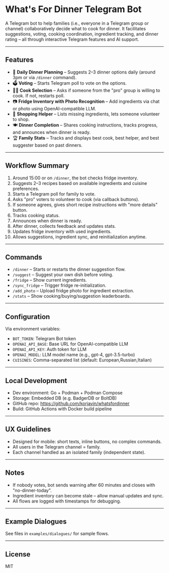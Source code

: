 # What's For Dinner Telegram Bot

A Telegram bot to help families (i.e., everyone in a Telegram group or channel) collaboratively decide what to cook for dinner. It facilitates suggestions, voting, cooking coordination, ingredient tracking, and dinner rating – all through interactive Telegram features and AI support.

---

## Features

- 📅 **Daily Dinner Planning** – Suggests 2–3 dinner options daily (around 3pm or via `/dinner` command).
- 🗳️ **Voting** – Starts Telegram poll to vote on the options.
- 👨‍🍳 **Cook Selection** – Asks if someone from the "pro" group is willing to cook. If not, restarts poll.
- 📷 **Fridge Inventory with Photo Recognition** – Add ingredients via chat or photo using OpenAI-compatible LLM.
- 🧾 **Shopping Helper** – Lists missing ingredients, lets someone volunteer to shop.
- 🍽️ **Dinner Completion** – Shares cooking instructions, tracks progress, and announces when dinner is ready.
- 🏆 **Family Stats** – Tracks and displays best cook, best helper, and best suggester based on past dinners.

---

## Workflow Summary

1. Around 15:00 or on `/dinner`, the bot checks fridge inventory.
2. Suggests 2–3 recipes based on available ingredients and cuisine preferences.
3. Starts a Telegram poll for family to vote.
4. Asks "pro" voters to volunteer to cook (via callback buttons).
5. If someone agrees, gives short recipe instructions with "more details" button.
6. Tracks cooking status.
7. Announces when dinner is ready.
8. After dinner, collects feedback and updates stats.
9. Updates fridge inventory with used ingredients.
10. Allows suggestions, ingredient sync, and reinitialization anytime.

---

## Commands

- `/dinner` – Starts or restarts the dinner suggestion flow.
- `/suggest` – Suggest your own dish before voting.
- `/fridge` – Show current ingredients.
- `/sync_fridge` – Trigger fridge re-initialization.
- `/add_photo` – Upload fridge photo for ingredient extraction.
- `/stats` – Show cooking/buying/suggestion leaderboards.

---

## Configuration

Via environment variables:

- `BOT_TOKEN`: Telegram Bot token
- `OPENAI_API_BASE`: Base URL for OpenAI-compatible LLM
- `OPENAI_API_KEY`: Auth token for LLM
- `OPENAI_MODEL`: LLM model name (e.g., gpt-4, gpt-3.5-turbo)
- `CUISINES`: Comma-separated list (default: European,Russian,Italian)

---

## Local Development

- Dev environment: Go + Podman + Podman Compose
- Storage: Embedded DB (e.g. BadgerDB or BoltDB)
- GitHub repo: https://github.com/korjavin/whatsfordinner
- Build: GitHub Actions with Docker build pipeline

---

## UX Guidelines

- Designed for mobile: short texts, inline buttons, no complex commands.
- All users in the Telegram channel = family.
- Each channel handled as an isolated family (independent state).

---

## Notes

- If nobody votes, bot sends warning after 60 minutes and closes with "no-dinner-today".
- Ingredient inventory can become stale – allow manual updates and sync.
- All flows are logged with timestamps for debugging.

---

## Example Dialogues

See files in `examples/dialogues/` for sample flows.

---

## License

MIT


